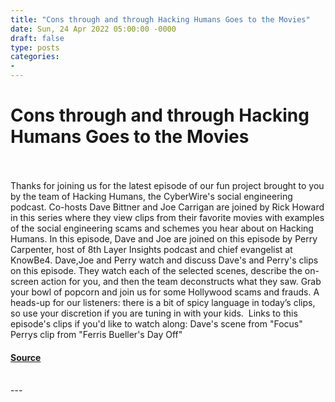 ```yaml
---
title: "Cons through and through Hacking Humans Goes to the Movies"
date: Sun, 24 Apr 2022 05:00:00 -0000
draft: false
type: posts
categories: 
- 
---
```

# Cons through and through Hacking Humans Goes to the Movies

<br/>

<br/>
Thanks for joining us for the latest episode of our fun project brought to you by the team of Hacking Humans, the CyberWire's social engineering podcast. Co-hosts Dave Bittner and Joe Carrigan are joined by Rick Howard in this series where they view clips from their favorite movies with examples of the social engineering scams and schemes you hear about on Hacking Humans. In this episode, Dave and Joe are joined on this episode by Perry Carpenter, host of 8th Layer Insights podcast and chief evangelist at KnowBe4. Dave,Joe and Perry watch and discuss Dave's and Perry's clips on this episode. They watch each of the selected scenes, describe the on-screen action for you, and then the team deconstructs what they saw. Grab your bowl of popcorn and join us for some Hollywood scams and frauds. A heads-up for our listeners: there is a bit of spicy language in today’s clips, so use your discretion if you are tuning in with your kids.  Links to this episode's clips if you'd like to watch along: Dave's scene from "Focus" Perrys clip from "Ferris Bueller's Day Off"

#### [Source](https://thecyberwire.com/podcasts/hacking-humans-goes-to-the-movies/9/notes)

<br/>
---
